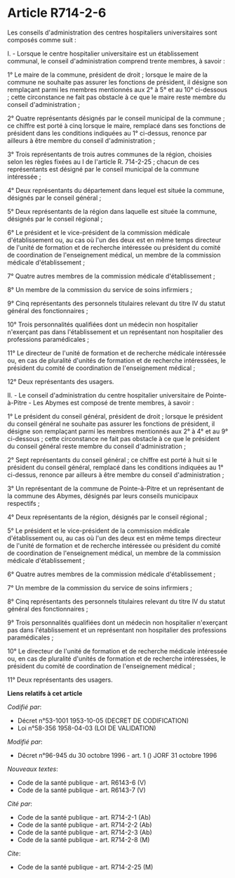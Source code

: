 # Article R714-2-6

Les conseils d'administration des centres hospitaliers universitaires sont composés comme suit :

I. - Lorsque le centre hospitalier universitaire est un établissement communal, le conseil d'administration comprend trente
membres, à savoir :

1° Le maire de la commune, président de droit ; lorsque le maire de la commune ne souhaite pas assurer les fonctions de
président, il désigne son remplaçant parmi les membres mentionnés aux 2° à 5° et au 10° ci-dessous ; cette circonstance ne
fait pas obstacle à ce que le maire reste membre du conseil d'administration ;

2° Quatre représentants désignés par le conseil municipal de la commune ; ce chiffre est porté à cinq lorsque le maire,
remplacé dans ses fonctions de président dans les conditions indiquées au 1° ci-dessus, renonce par ailleurs à être membre du
conseil d'administration ;

3° Trois représentants de trois autres communes de la région, choisies selon les règles fixées au I de l'article R.
714-2-25 ; chacun de ces représentants est désigné par le conseil municipal de la commune intéressée ;

4° Deux représentants du département dans lequel est située la commune, désignés par le conseil général ;

5° Deux représentants de la région dans laquelle est située la commune, désignés par le conseil régional ;

6° Le président et le vice-président de la commission médicale d'établissement ou, au cas où l'un des deux est en même temps
directeur de l'unité de formation et de recherche intéressée ou président du comité de coordination de l'enseignement
médical, un membre de la commission médicale d'établissement ;

7° Quatre autres membres de la commission médicale d'établissement ;

8° Un membre de la commission du service de soins infirmiers ;

9° Cinq représentants des personnels titulaires relevant du titre IV du statut général des fonctionnaires ;

10° Trois personnalités qualifiées dont un médecin non hospitalier n'exerçant pas dans l'établissement et un représentant non
hospitalier des professions paramédicales ;

11° Le directeur de l'unité de formation et de recherche médicale intéressée ou, en cas de pluralité d'unités de formation et
de recherche intéressées, le président du comité de coordination de l'enseignement médical ;

12° Deux représentants des usagers.

II. - Le conseil d'administration du centre hospitalier universitaire de Pointe-à-Pitre - Les Abymes est composé de trente
membres, à savoir :

1° Le président du conseil général, président de droit ; lorsque le président du conseil général ne souhaite pas assurer les
fonctions de président, il désigne son remplaçant parmi les membres mentionnés aux 2° à 4° et au 9° ci-dessous ; cette
circonstance ne fait pas obstacle à ce que le président du conseil général reste membre du conseil d'administration ;

2° Sept représentants du conseil général ; ce chiffre est porté à huit si le président du conseil général, remplacé dans les
conditions indiquées au 1° ci-dessus, renonce par ailleurs à être membre du conseil d'administration ;

3° Un représentant de la commune de Pointe-à-Pitre et un représentant de la commune des Abymes, désignés par leurs conseils
municipaux respectifs ;

4° Deux représentants de la région, désignés par le conseil régional ;

5° Le président et le vice-président de la commission médicale d'établissement ou, au cas où l'un des deux est en même temps
directeur de l'unité de formation et de recherche intéressée ou président du comité de coordination de l'enseignement
médical, un membre de la commission médicale d'établissement ;

6° Quatre autres membres de la commission médicale d'établissement ;

7° Un membre de la commission du service de soins infirmiers ;

8° Cinq représentants des personnels titulaires relevant du titre IV du statut général des fonctionnaires ;

9° Trois personnalités qualifiées dont un médecin non hospitalier n'exerçant pas dans l'établissement et un représentant non
hospitalier des professions paramédicales ;

10° Le directeur de l'unité de formation et de recherche médicale intéressée ou, en cas de pluralité d'unités de formation et
de recherche intéressées, le président du comité de coordination de l'enseignement médical ;

11° Deux représentants des usagers.

**Liens relatifs à cet article**

_Codifié par_:

  - Décret n°53-1001 1953-10-05 (DECRET DE CODIFICATION)
  - Loi n°58-356 1958-04-03 (LOI DE VALIDATION)

_Modifié par_:

  - Décret n°96-945 du 30 octobre 1996 - art. 1 () JORF 31 octobre 1996

_Nouveaux textes_:

  - Code de la santé publique - art. R6143-6 (V)
  - Code de la santé publique - art. R6143-7 (V)

_Cité par_:

  - Code de la santé publique - art. R714-2-1 (Ab)
  - Code de la santé publique - art. R714-2-2 (Ab)
  - Code de la santé publique - art. R714-2-3 (Ab)
  - Code de la santé publique - art. R714-2-8 (M)

_Cite_:

  - Code de la santé publique - art. R714-2-25 (M)
